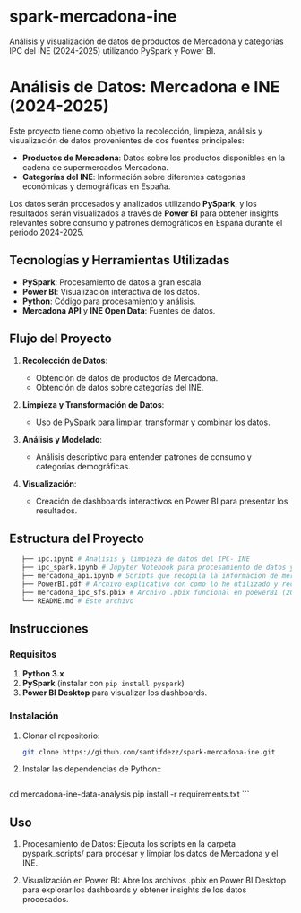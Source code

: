 # spark-mercadona-ine
Análisis y visualización de datos de productos de Mercadona y categorías IPC del INE (2024-2025) utilizando PySpark y Power BI.
# Análisis de Datos: Mercadona e INE (2024-2025)

Este proyecto tiene como objetivo la recolección, limpieza, análisis y visualización de datos provenientes de dos fuentes principales:

- **Productos de Mercadona**: Datos sobre los productos disponibles en la cadena de supermercados Mercadona.
- **Categorías del INE**: Información sobre diferentes categorías económicas y demográficas en España.

Los datos serán procesados y analizados utilizando **PySpark**, y los resultados serán visualizados a través de **Power BI** para obtener insights relevantes sobre consumo y patrones demográficos en España durante el periodo 2024-2025.

## Tecnologías y Herramientas Utilizadas

- **PySpark**: Procesamiento de datos a gran escala.
- **Power BI**: Visualización interactiva de los datos.
- **Python**: Código para procesamiento y análisis.
- **Mercadona API** y **INE Open Data**: Fuentes de datos.

## Flujo del Proyecto

1. **Recolección de Datos**:
   - Obtención de datos de productos de Mercadona.
   - Obtención de datos sobre categorías del INE.
   
2. **Limpieza y Transformación de Datos**:
   - Uso de PySpark para limpiar, transformar y combinar los datos.
   
3. **Análisis y Modelado**:
   - Análisis descriptivo para entender patrones de consumo y categorías demográficas.
   
4. **Visualización**:
   - Creación de dashboards interactivos en Power BI para presentar los resultados.

## Estructura del Proyecto
```bash
   ├── ipc.ipynb # Analisis y limpieza de datos del IPC- INE
   ├── ipc_spark.ipynb # Jupyter Notebook para procesamiento de datos y graficos desde servidor SPARK 
   ├── mercadona_api.ipynb # Scripts que recopila la informacion de mercadona y del dataset de kaggle con precios historicos y los une.
   ├── PowerBI.pdf # Archivo explicativo con como lo he utilizado y recorrido para su funcionamiento (2024)
   ├── mercadona_ipc_sfs.pbix # Archivo .pbix funcional en poewerBI (2024)
   └── README.md # Este archivo
```

## Instrucciones

### Requisitos

1. **Python 3.x**
2. **PySpark** (instalar con `pip install pyspark`)
3. **Power BI Desktop** para visualizar los dashboards.

### Instalación

1. Clonar el repositorio:
   ```bash
   git clone https://github.com/santifdezz/spark-mercadona-ine.git
    ```
2. Instalar las dependencias de Python::
   ```bash
  cd mercadona-ine-data-analysis
  pip install -r requirements.txt
    ```
## Uso
  1. Procesamiento de Datos:
  Ejecuta los scripts en la carpeta pyspark_scripts/ para procesar y limpiar los datos de Mercadona y el INE.

  2. Visualización en Power BI:
  Abre los archivos .pbix en Power BI Desktop para explorar los dashboards y obtener insights de los datos procesados.

